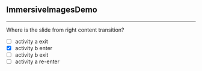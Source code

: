 ## ImmersiveImagesDemo
----------------------------------
Where is the slide from right content transition?
 
- [ ] activity a exit
- [x] activity b enter
- [ ] activity b exit
- [ ] activity a re-enter
